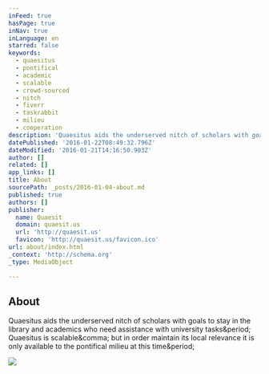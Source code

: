 ```yaml
---
inFeed: true
hasPage: true
inNav: true
inLanguage: en
starred: false
keywords:
  - quaesitus
  - pontifical
  - academic
  - scalable
  - crowd-sourced
  - nitch
  - fiverr
  - taskrabbit
  - milieu
  - cooperation
description: 'Quaesitus aids the underserved nitch of scholars with goals to stay in the library and academics who need assistance with university tasks. Quaesitus is scalable, but in order maintain its local relevance it is only available to the pontifical milieu at this time.'
datePublished: '2016-01-22T08:49:32.796Z'
dateModified: '2016-01-21T14:16:50.903Z'
author: []
related: []
app_links: []
title: About
sourcePath: _posts/2016-01-04-about.md
published: true
authors: []
publisher:
  name: Quaesit
  domain: quaesit.us
  url: 'http://quaesit.us'
  favicon: 'http://quaesit.us/favicon.ico'
url: about/index.html
_context: 'http://schema.org'
_type: MediaObject

---
```

<article style=""><h1>About</h1><p>Quaesitus aids the underserved nitch of scholars with goals to stay in the library and academics who need assistance with university tasks&amp;period; Quaesitus is scalable&amp;comma; but in order maintain its local relevance it is only available to the pontifical milieu at this time&amp;period;</p><img src="http://quaesit.us/wordpress/wp-content/themes/taskerr/img/Qx90.png" /></article>